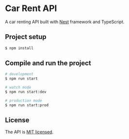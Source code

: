 # Car Rent API

A car renting API built with [Nest](https://github.com/nestjs/nest) framework and TypeScript.

## Project setup

```bash
$ npm install
```

## Compile and run the project

```bash
# development
$ npm run start

# watch mode
$ npm run start:dev

# production mode
$ npm run start:prod
```

## License

The API is [MIT licensed](https://github.com/mjmdl/car-rent-api/blob/master/LICENSE).

